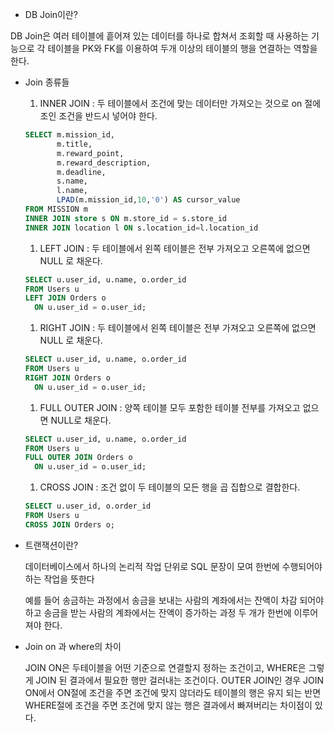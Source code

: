 - DB Join이란?

DB Join은 여러 테이블에 흩어져 있는 데이터를 하나로 합쳐서 조회할 때 사용하는 기능으로 각 테이블을 PK와 FK를 이용하여 두개 이상의 테이블의 행을 연결하는 역할을 한다.

- Join 종류들
    1. INNER JOIN : 두 테이블에서 조건에 맞는 데이터만 가져오는 것으로 on 절에 조인 조건을 반드시 넣어야 한다.

    ```sql
    SELECT m.mission_id,
           m.title,
           m.reward_point,
           m.reward_description,
           m.deadline,
           s.name,
           l.name,
           LPAD(m.mission_id,10,'0') AS cursor_value
    FROM MISSION m
    INNER JOIN store s ON m.store_id = s.store_id
    INNER JOIN location l ON s.location_id=l.location_id
    ```

    1. LEFT JOIN : 두 테이블에서 왼쪽 테이블은 전부 가져오고 오른쪽에 없으면 NULL 로 채운다.

    ```sql
    SELECT u.user_id, u.name, o.order_id
    FROM Users u
    LEFT JOIN Orders o
      ON u.user_id = o.user_id;
    ```

    1. RIGHT JOIN : 두 테이블에서 왼쪽 테이블은 전부 가져오고 오른쪽에 없으면 NULL 로 채운다.

    ```sql
    SELECT u.user_id, u.name, o.order_id
    FROM Users u
    RIGHT JOIN Orders o
      ON u.user_id = o.user_id;
    ```

    1. FULL OUTER JOIN : 양쪽 테이블 모두 포함한 테이블 전부를 가져오고 없으면 NULL로 채운다.

    ```sql
    SELECT u.user_id, u.name, o.order_id
    FROM Users u
    FULL OUTER JOIN Orders o
      ON u.user_id = o.user_id;
    ```

    1. CROSS JOIN : 조건 없이 두 테이블의 모든 행을 곱 집합으로 결합한다.

    ```sql
    SELECT u.user_id, o.order_id
    FROM Users u
    CROSS JOIN Orders o;
    ```

- 트랜잭션이란?

  데이터베이스에서 하나의 논리적 작업 단위로 SQL 문장이 모여 한번에 수행되어야 하는 작업을 뜻한다

  예를 들어 송금하는 과정에서 송금을 보내는 사람의 계좌에서는 잔액이 차감 되어야 하고 송금을 받는 사람의 계좌에서는 잔액이 증가하는 과정 두 개가 한번에 이루어져야 한다.

- Join on 과 where의 차이

  JOIN ON은 두테이블을 어떤 기준으로 연결할지 정하는 조건이고, WHERE은 그렇게 JOIN 된 결과에서 필요한 행만 걸러내는 조건이다. OUTER JOIN인 경우 JOIN ON에서 ON절에 조건을 주면 조건에 맞지 않더라도 테이블의 행은 유지 되는 반면 WHERE절에 조건을 주면 조건에 맞지 않는 행은 결과에서 빠져버리는 차이점이 있다.